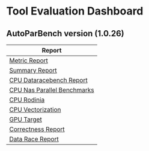 # Tool Evaluation Dashboard

## AutoParBench version (1.0.26)
| Report |
| --- |
| [Metric Report](2020-01-10/Metrics-Report.md) |
| [Summary Report](2020-01-10/Summary-Report.md) |
| [CPU Dataracebench Report](2020-01-10/Detailed-Report-CPU_Dataracebench.md) |
| [CPU Nas Parallel Benchmarks](2020-01-10/Detailed-Report-CPU_NPB.md) |
| [CPU Rodinia](2020-01-10/Detailed-Report-CPU_Rodinia.md) |
| [CPU Vectorization](2020-01-10/Detailed-Report-CPU_Vectorization.md) |
| [GPU Target](2020-01-10/Detailed-Report-GPU_Target.md) |
| [Correctness Report](2020-01-10/Correctness_Report.md) |
| [Data Race Report](2020-01-10/DataRace_Report.md) |

